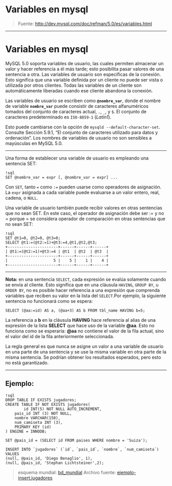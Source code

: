 # Variables en mysql
> Fuente: <http://dev.mysql.com/doc/refman/5.0/es/variables.html>

-----------------------------------------------------

# Variables en mysql

MySQL 5.0 soporta variables de usuario, las cuales permiten almacenar un valor y hacer referencia a él más tarde; esto posibilita pasar valores de una sentencia a otra. Las variables de usuario son específicas de la conexión. Esto significa que una variable definida por un cliente no puede ser vista o utilizada por otros clientes. Todas las variables de un cliente son automáticamente liberadas cuando ese cliente abandona la conexión.

Las variables de usuario se escriben como **`@nombre_var`**, donde el nombre de variable **`nombre_var`** puede consistir de caracteres alfanuméricos tomados del conjunto de caracteres actual, `.`, `_`, y `$`. El conjunto de caracteres predeterminado es `ISO-8859-1` (_Latin1_).

Esto puede cambiarse con la opción de `mysqld --default-character-set`. Consulte Sección 5.9.1, “El conjunto de caracteres utilizado para datos y ordenación”. Los nombres de variables de usuario no son sensibles a mayúsculas en MySQL 5.0.

-----------------------------------------------------

 Una forma de establecer una variable de usuario es empleando una sentencia SET:

	!sql
	SET @nombre_var = expr [, @nombre_var = expr] ...

Con `SET`, tanto `=` como `:=` pueden usarse como operadores de asignación.
La `expr` asignada a cada variable puede evaluarse a un valor entero, real, cadena, o `NULL`. 

 Una variable de usuario también puede recibir valores en otras sentencias que no sean SET. En este caso, el operador de asignación debe ser := y no = porque = se considera operador de comparación en otras sentencias que no sean SET:
	
	!sql
	SET @t1=0, @t2=0, @t3=0;
	SELECT @t1:=(@t2:=1)+@t3:=4,@t1,@t2,@t3;
	+----------------------+------+------+------+
	| @t1:=(@t2:=1)+@t3:=4 | @t1  | @t2  | @t3  |
	+----------------------+------+------+------+
	|                    5 |    5 |    1 |    4 |
	+----------------------+------+------+------+


-----------------------------------------------------

**Nota:** en una sentencia `SELECT`, cada expresión se evalúa solamente cuando se envía al cliente. Esto significa que en una cláusula `HAVING`, `GROUP BY`, u `ORDER BY`, no es posible hacer referencia a una expresión que comprenda variables que reciben su valor en la lista del `SELECT`.Por ejemplo, la siguiente sentencia no funcionará como se espera:

	SELECT (@aa:=id) AS a, (@aa+3) AS b FROM tbl_name HAVING b=5;


 La referencia a **b** en la cláusula **HAVING** hace referencia al alias de una expresión de la lista **SELECT** que hace uso de la variable **@aa**. Esto no funciona como se esperaría: **@aa** no contiene el valor de la fila actual, sino el valor del id de la fila anteriormente seleccionada.

La regla general es que nunca se asigne un valor a una variable de usuario en una parte de una sentencia y se use la misma variable en otra parte de la misma sentencia. Se podrían obtener los resultados esperados, pero esto no está garantizado.

-----------------------------------------------------

## Ejemplo:

	!sql
	DROP TABLE IF EXISTS jugadores;
	CREATE TABLE IF NOT EXISTS jugadores(
			id INT(5) NOT NULL AUTO_INCREMENT,
	    pais_id INT (3) NOT NULL,
	    nombre VARCHAR(150),
	    num_camiseta INT (3),
	    PRIMARY KEY (id)
	) ENGINE = INNODB;
	
	SET @pais_id = (SELECT id FROM paises WHERE nombre = 'Suiza');
	
	INSERT INTO `jugadores` (`id`, `pais_id`, `nombre`, `num_camiseta`) VALUES
	(null, @pais_id, 'Diego Benaglio', 1),
	(null, @pais_id, 'Stephan Lichtsteiner',2);

> esquema mundial: [bd_mundial](bd_mundial.sql)
> Archivo fuente: [ejemplo-insert.jugadores](ejemplo-insert.jugadores.sql)


